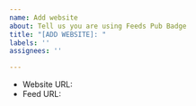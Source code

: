 ```yaml
---
name: Add website
about: Tell us you are using Feeds Pub Badge
title: "[ADD WEBSITE]: "
labels: ''
assignees: ''

---
```


- Website URL:
- Feed URL:
